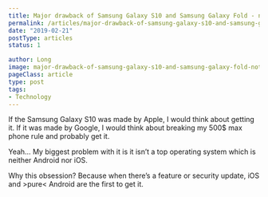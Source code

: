 ```yaml
---
title: Major drawback of Samsung Galaxy S10 and Samsung Galaxy Fold - not pure Android
permalink: /articles/major-drawback-of-samsung-galaxy-s10-and-samsung-galaxy-fold-not-pure-android
date: "2019-02-21"
postType: articles
status: 1

author: Long
image: major-drawback-of-samsung-galaxy-s10-and-samsung-galaxy-fold-not-pure-android.jpg
pageClass: article
type: post
tags:
- Technology
---
```


If the Samsung Galaxy S10 was made by Apple, I would think about getting it. If it was made by Google, I would think about breaking my 500$ max phone rule and probably get it.

Yeah… My biggest problem with it is it isn’t a top operating system which is neither Android nor iOS.

Why this obsession? Because when there’s a feature or security update, iOS and >pure< Android are the first to get it.
